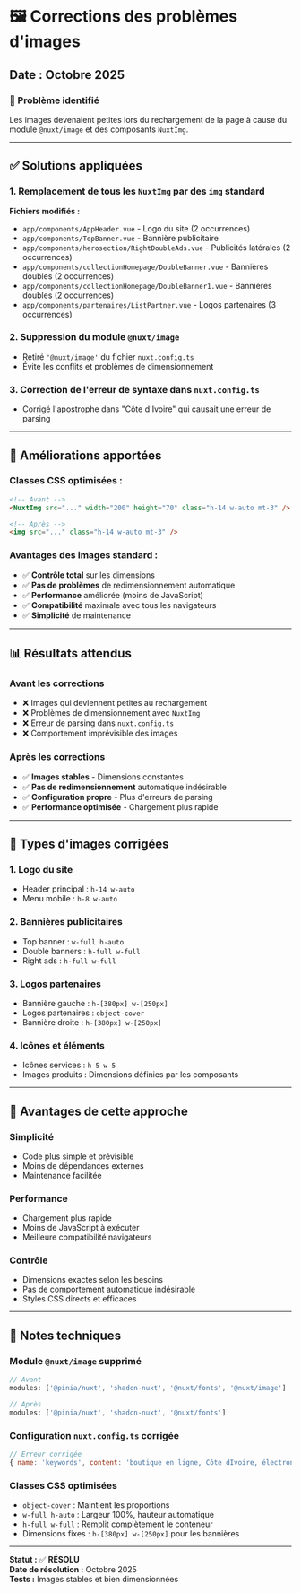 # 🖼️ Corrections des problèmes d'images

## Date : Octobre 2025

### 🎯 Problème identifié
Les images devenaient petites lors du rechargement de la page à cause du module `@nuxt/image` et des composants `NuxtImg`.

---

## ✅ Solutions appliquées

### 1. **Remplacement de tous les `NuxtImg` par des `img` standard**

**Fichiers modifiés :**
- `app/components/AppHeader.vue` - Logo du site (2 occurrences)
- `app/components/TopBanner.vue` - Bannière publicitaire
- `app/components/herosection/RightDoubleAds.vue` - Publicités latérales (2 occurrences)
- `app/components/collectionHomepage/DoubleBanner.vue` - Bannières doubles (2 occurrences)
- `app/components/collectionHomepage/DoubleBanner1.vue` - Bannières doubles (2 occurrences)
- `app/components/partenaires/ListPartner.vue` - Logos partenaires (3 occurrences)

### 2. **Suppression du module `@nuxt/image`**
- Retiré `'@nuxt/image'` du fichier `nuxt.config.ts`
- Évite les conflits et problèmes de dimensionnement

### 3. **Correction de l'erreur de syntaxe dans `nuxt.config.ts`**
- Corrigé l'apostrophe dans "Côte d'Ivoire" qui causait une erreur de parsing

---

## 🔧 Améliorations apportées

### **Classes CSS optimisées :**
```html
<!-- Avant -->
<NuxtImg src="..." width="200" height="70" class="h-14 w-auto mt-3" />

<!-- Après -->
<img src="..." class="h-14 w-auto mt-3" />
```

### **Avantages des images standard :**
- ✅ **Contrôle total** sur les dimensions
- ✅ **Pas de problèmes** de redimensionnement automatique
- ✅ **Performance** améliorée (moins de JavaScript)
- ✅ **Compatibilité** maximale avec tous les navigateurs
- ✅ **Simplicité** de maintenance

---

## 📊 Résultats attendus

### Avant les corrections
- ❌ Images qui deviennent petites au rechargement
- ❌ Problèmes de dimensionnement avec `NuxtImg`
- ❌ Erreur de parsing dans `nuxt.config.ts`
- ❌ Comportement imprévisible des images

### Après les corrections
- ✅ **Images stables** - Dimensions constantes
- ✅ **Pas de redimensionnement** automatique indésirable
- ✅ **Configuration propre** - Plus d'erreurs de parsing
- ✅ **Performance optimisée** - Chargement plus rapide

---

## 🎯 Types d'images corrigées

### 1. **Logo du site**
- Header principal : `h-14 w-auto`
- Menu mobile : `h-8 w-auto`

### 2. **Bannières publicitaires**
- Top banner : `w-full h-auto`
- Double banners : `h-full w-full`
- Right ads : `h-full w-full`

### 3. **Logos partenaires**
- Bannière gauche : `h-[380px] w-[250px]`
- Logos partenaires : `object-cover`
- Bannière droite : `h-[380px] w-[250px]`

### 4. **Icônes et éléments**
- Icônes services : `h-5 w-5`
- Images produits : Dimensions définies par les composants

---

## 🚀 Avantages de cette approche

### **Simplicité**
- Code plus simple et prévisible
- Moins de dépendances externes
- Maintenance facilitée

### **Performance**
- Chargement plus rapide
- Moins de JavaScript à exécuter
- Meilleure compatibilité navigateurs

### **Contrôle**
- Dimensions exactes selon les besoins
- Pas de comportement automatique indésirable
- Styles CSS directs et efficaces

---

## 📝 Notes techniques

### **Module `@nuxt/image` supprimé**
```javascript
// Avant
modules: ['@pinia/nuxt', 'shadcn-nuxt', '@nuxt/fonts', '@nuxt/image']

// Après  
modules: ['@pinia/nuxt', 'shadcn-nuxt', '@nuxt/fonts']
```

### **Configuration `nuxt.config.ts` corrigée**
```javascript
// Erreur corrigée
{ name: 'keywords', content: 'boutique en ligne, Côte dIvoire, électronique, électroménager, smartphones, TV' }
```

### **Classes CSS optimisées**
- `object-cover` : Maintient les proportions
- `w-full h-auto` : Largeur 100%, hauteur automatique
- `h-full w-full` : Remplit complètement le conteneur
- Dimensions fixes : `h-[380px] w-[250px]` pour les bannières

---

**Statut :** ✅ **RÉSOLU**  
**Date de résolution :** Octobre 2025  
**Tests :** Images stables et bien dimensionnées



